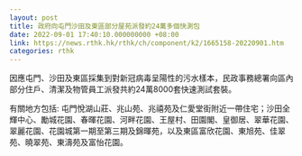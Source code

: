 ```yaml
---
layout: post
title: 政府向屯門沙田及東區部分屋苑派發約24萬多個快測包
date: 2022-09-01 17:40:10.000000000 +08:00
link: https://news.rthk.hk/rthk/ch/component/k2/1665158-20220901.htm
categories: rthk
---
```


因應屯門、沙田及東區採集到對新冠病毒呈陽性的污水樣本，民政事務總署向區內部分住戶、清潔及物管員工派發共約24萬8000套快速測試套裝。

有關地方包括: 屯門悅湖山莊、兆山苑、兆禧苑及仁愛堂街附近一帶住宅；沙田全輝中心、勵城花園、春暉花園、河畔花園、王屋村、田園閣、皇御居、翠華花園、翠麗花園、花園城第一期至第三期及錦暉苑，以及東區富欣花園、東旭苑、佳翠苑、曉翠苑、東濤苑及富怡花園。
